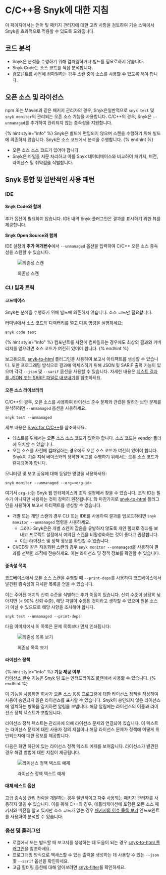 # C/C++용 Snyk에 대한 지침

이 페이지에서는 언어 및 패키지 관리자에 대한 고려 사항을 검토하여 기술 스택에서 Snyk을 효과적으로 적용할 수 있도록 도와줍니다.

## 코드 분석

* Snyk은 분석을 수행하기 위해 컴파일하거나 빌드를 필요로하지 않습니다.
* Snyk Code는 소스 코드를 직접 분석합니다.
* 컴포넌트를 사전에 컴파일하는 경우 스캔 중에 소스를 사용할 수 있도록 해야 합니다.

## 오픈 소스 및 라이선스

npm 또는 Maven과 같은 패키지 관리자의 경우, Snyk은일반적으로 `snyk test` 및 `snyk monitor`의 관리되는 오픈 소스 기능을 사용합니다. C/C++의 경우, Snyk은 `--unmanaged`를 추가하여 관리되지 않는 종속성을 지원합니다.

{% hint style="info" %}
Snyk은 빌드에 편입되지 않으며 스캔을 수행하기 위해 빌드에 의존하지 않습니다. Snyk은 소스 코드에서 분석을 수행합니다.
{% endhint %}

* 오픈 소스 소스 코드가 있어야 합니다.
* Snyk은 파일을 지문 처리하고 이를 Snyk 데이터베이스와 비교하여 패키지, 버전, 라이선스 및 취약점을 식별합니다.

## Snyk 통합 및 일반적인 사용 패턴

### IDE

#### Snyk Code와 함께

추가 옵션이 필요하지 않습니다. IDE 내의 Snyk 플러그인은 결과를 표시하기 위한 뷰를 제공합니다.

**Snyk Open Source와 함께**

IDE 설정의 **추가 매개변수**에서 `--unmanaged` 옵션을 입력하여 C/C++ 오픈 소스 종속성을 스캔할 수 있습니다.

<div align="left"><figure><img src="https://lh6.googleusercontent.com/1j-2sJjuVejBJ6nARpaAx2uhdhqT7G3XyNCGZqFxBXJV9ujqRHBYiwInr_mFT7SH-fnhG6iUysKxzYKluPG1f3xUKyb2q-JycA_0QevtaS3hdm4I7-QT7M5benqzWkIe5N-7L3czV-F84_xUR5yl7k0" alt="의존성 스캔"><figcaption><p>의존성 스캔</p></figcaption></figure></div>

### CLI 팁과 트릭

#### 코드베이스

Snyk는 분석을 수행하기 위해 빌드에 의존하지 않습니다. 소스 코드만 필요합니다.

터미널에서 소스 코드의 디렉터리를 열고 다음 명령을 실행하세요:

```
snyk code test
```

{% hint style="info" %}
컴포넌트를 사전에 컴파일하는 경우에도 최상의 결과와 커버리지를 얻으려면 소스 코드가 여전히 있어야 합니다.
{% endhint %}

보고용으로, [snyk-to-html](../../snyk-cli/scan-and-maintain-projects-using-the-cli/cli-tools/snyk-to-html.md) 플러그인을 사용하여 보고서 아티팩트를 생성할 수 있습니다. 또한 프로그래밍 방식으로 결과에 액세스하기 위해 JSON 및 SARIF 출력 기능이 있으며 각각 `--json` 및 `--sarif` 옵션을 사용할 수 있습니다. 자세한 내용은 [테스트 결과를 JSON 또는 SARIF 파일로 내보내기](../../snyk-cli/scan-and-maintain-projects-using-the-cli/snyk-cli-for-snyk-code/view-snyk-code-cli-results.md#export-test-results)를 참조하세요.

#### 오픈 소스 라이브러리

C/C++의 경우, 오픈 소스를 사용하여 라이선스 준수 문제와 관련된 알려진 보안 문제를 분석하려면 `--unmanaged` 옵션을 사용하세요.

```
snyk test --unmanaged
```

세부 내용은 [Snyk for C/C++](./)를 참조하세요.

* 테스트를 위해서는 오픈 소스 소스 코드가 있어야 합니다. 소스 코드는 vendor 폴더에 위치할 수 있습니다.
* 오픈 소스를 사전에 컴파일하는 경우에도 오픈 소스 코드가 여전히 있어야 합니다. Snyk이 기존 지식 베이스와의 정확한 비교를 수행하기 위해서는 오픈 소스 코드가 유지되어야 합니다.

모니터링 및 보고 공유에 대해 동일한 명령을 사용하세요:

```
snyk monitor --unmanaged --org=<org-id>
```

여기서 `org-id`는 Snyk 웹 인터페이스의 조직 설정에서 찾을 수 있습니다. 조직 ID는 필수가 아니지만 사용하는 것이 강력히 권장됩니다. 와 마찬가지로 [snyk-to-html](../../snyk-cli/scan-and-maintain-projects-using-the-cli/cli-tools/snyk-to-html.md) 플러그인을 사용하여 보고서 아티팩트를 생성할 수 있습니다.

* 개별 또는 개인 스캔의 경우 CLI 또는 IDE를 사용하여 결과를 업로드하려면 `snyk monitor --unmanaged` 명령을 사용하세요.
  * 그러나 Snyk은은 개별 스캔이 잡음을 유발하지 않도록 개인 폴더로 결과를 보내고 프로젝트 설정에서 예약된 스캔을 비활성화하는 것이 좋다고 권장합니다.
  * 이는 라이선스 및 정책 정보를 확인할 수 있습니다.
* CI/CD와 같은 자동화된 스캔의 경우 `snyk monitor --unmanaged`를 사용하여 결과를 선택한 조직에 전송하세요. 이는 라이선스 및 정책 정보를 확인할 수 있습니다.

#### 종속성 목록

코드베이스에서 오픈 소스 스캔을 수행할 때 `--print-deps`를 사용하여 코드베이스에서 발견된 종속성의 자세한 목록을 얻을 수 있습니다.

이는 주어진 매치의 신뢰 수준을 식별하는 추가 이점이 있습니다. 신뢰 수준이 상당히 낮아지면 (< 90% 신뢰 수준), 해당 파일이 수정된 것이라고 생각할 수 있으며 원본 소스가 아닐 수 있으므로 해당 사항을 조사해야 합니다.

```
snyk test --unmanaged --print-deps
```

다음 이미지에서 이 목록은 문제 목록보다 먼저 인쇄됩니다:

<figure><img src="https://lh5.googleusercontent.com/x4y1uIQ2fCFX956f1eP4664i6VKEgK6eOOddlAZ4p4WnQWJu1t_ugSOpL394KEnuzSIPRs08gNAsmjvPa-GAV0C-975esRdy0EPDY7WImG1-SXSOFO0TIAVfh_Jp2DLYc6bm7iZu55UbE3Boh4TNk_I" alt="의존성 목록 보기"><figcaption><p>의존성 목록 보기</p></figcaption></figure>

#### 라이선스 정책

{% hint style="info" %}
**기능 제공 여부**\
[라이선스 완수](../../scan-with-snyk/snyk-open-source/scan-open-source-libraries-and-licenses/open-source-license-compliance.md) 기능은 Snyk 팀 또는 엔터프라이즈 [플랜](https://snyk.io/plans)에서 사용할 수 있습니다.
{% endhint %}

이 기능을 사용하면 회사가 오픈 소스 응용 프로그램에 대한 라이선스 정책을 작성하여 사용이 승인되지 않은 라이선스를 표시할 수 있습니다. Snyk이 승인되지 않은 라이선스에 일치하는 항목을 감지하면 알림을 보냅니다. 해당 알림에는 라이선스의 이름과 라이선스 정책 텍스트가 포함됩니다.

라이선스 정책 텍스트는 관리자에 의해 라이선스 문제와 연결되어 있습니다. 이 텍스트는 라이선스 문제에 대한 사용자 정의 지침이나 해당 라이선스 문제가 정책에 어떻게 위반되는지에 대한 정보를 제공합니다.

다음은 화면 하단에 있는 라이선스 정책 텍스트 예제를 보여줍니다. 라이선스가 발견된 경우 해결 방법에 대한 지침이 제공됩니다.

<div align="left"><figure><img src="https://lh4.googleusercontent.com/lIn5JFEyaZaTNMVenBoeGIgTpC6YHxpmAjK947z5ISPlHV1rlOvPNCLyzXxsGNj65AAlGn6ff9dF4lHVsVFYMaKXWC939tasD91k98xcDv_Ske6Dz7goMXl5lByyqg6ptvvqaK0UEqLSdzUU9GKrW4U" alt="라이선스 정책 텍스트 예제"><figcaption><p>라이선스 정책 텍스트 예제</p></figcaption></figure></div>

#### 대체 테스트 옵션

고급 종속성 관리 전략을 개발하는 경우 일반적이고 자주 사용되는 패키지 관리자를 사용하지 않을 수 있습니다. 이를 위해 C++의 경우, 애플리케이션에 포함된 오픈 소스 패키지와 버전을 알고 있지만 소스 코드가 없는 경우 [패키지의 이슈 목록 보기](../../snyk-api/reference/issues.md#orgs-org_id-packages-purl-issues) 엔드포인트를 사용하여 분석할 수 있습니다.

### 옵션 및 플러그인

* 로컬에서 또는 빌드할 때 보고서를 생성하는 데 도움이 되는 경우 [snyk-to-html 플러그인](../../snyk-cli/scan-and-maintain-projects-using-the-cli/cli-tools/snyk-to-html.md)을 참조하세요.
* 프로그래밍 방식으로 액세스할 수 있는 출력을 생성하는 데 사용할 수 있는 `--json` 및 `--sarif` 옵션을 확인하세요.
* 고급 필터링 옵션에 대해 알아보려면 [snyk-filter](../../snyk-cli/scan-and-maintain-projects-using-the-cli/cli-tools/snyk-filter.md)를 확인하세요.

